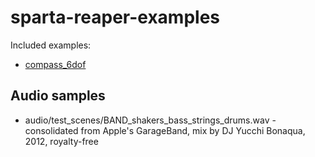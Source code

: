 # sparta-reaper-examples

Included examples:
* [compass_6dof](compass_6dof)


## Audio samples

* audio/test_scenes/BAND_shakers_bass_strings_drums.wav - consolidated from Apple's GarageBand, mix by DJ Yucchi Bonaqua, 2012, royalty-free
